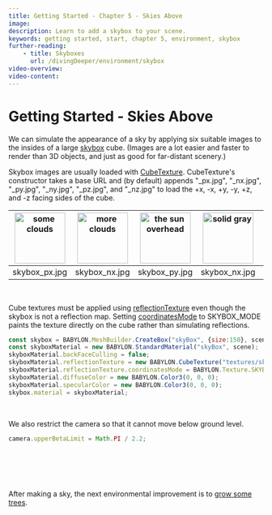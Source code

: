 ```yaml
---
title: Getting Started - Chapter 5 - Skies Above
image: 
description: Learn to add a skybox to your scene.
keywords: getting started, start, chapter 5, environment, skybox
further-reading:
    - title: Skyboxes
      url: /divingDeeper/environment/skybox
video-overview:
video-content:
---
```


# Getting Started - Skies Above

We can simulate the appearance of a sky by applying six suitable images to the insides of a large [skybox](/divingDeeper/environment/skybox) cube. (Images are a lot easier and faster to render than 3D objects, and just as good for far-distant scenery.)

Skybox images are usually loaded with [CubeTexture](/typedoc/classes/babylon.cubetexture). CubeTexture's constructor takes a base URL and (by default) appends "\_px.jpg", "\_nx.jpg", "\_py.jpg", "\_ny.jpg", "\_pz.jpg", and "\_nz.jpg" to load the +x, -x, +y, -y, +z, and -z facing sides of the cube.

|<img src="/img/getstarted/skybox_px.jpg" width="100" height="100" alt="some clouds"/>|<img src="/img/getstarted/skybox_nx.jpg" width="100" height="100" alt="more clouds"/>|<img src="/img/getstarted/skybox_py.jpg" width="100" height="100" alt="the sun overhead"/>|<img src="/img/getstarted/skybox_ny.jpg" width="100" height="100" alt="solid gray"/>|<img src="/img/getstarted/skybox_pz.jpg" width="100" height="100" alt="more clouds"/>|<img src="/img/getstarted/skybox_nz.jpg" width="100" height="100" alt="more clouds"/>|
|:---:|:---:|:---:|:---:|:---:|:---:|
|skybox\_px.jpg|skybox\_nx.jpg|skybox\_py.jpg|skybox\_nx.jpg|skybox\_pz.jpg|skybox\_nx.jpg|
<br/>

Cube textures must be applied using [reflectionTexture](/divingDeeper/materials/using/reflectionTexture) even though the skybox is not a reflection map. Setting [coordinatesMode](/typedoc/classes/babylon.texture#coordinatesmode) to SKYBOX\_MODE paints the texture directly on the cube rather than simulating reflections.

```javascript
const skybox = BABYLON.MeshBuilder.CreateBox("skyBox", {size:150}, scene);
const skyboxMaterial = new BABYLON.StandardMaterial("skyBox", scene);
skyboxMaterial.backFaceCulling = false;
skyboxMaterial.reflectionTexture = new BABYLON.CubeTexture("textures/skybox", scene);
skyboxMaterial.reflectionTexture.coordinatesMode = BABYLON.Texture.SKYBOX_MODE;
skyboxMaterial.diffuseColor = new BABYLON.Color3(0, 0, 0);
skyboxMaterial.specularColor = new BABYLON.Color3(0, 0, 0);
skybox.material = skyboxMaterial;
```
<br/>

We also restrict the camera so that it cannot move below ground level.

```javascript
camera.upperBetaLimit = Math.PI / 2.2;
```
<br/>

<Playground id="#KBS9I5#88" title="Adding a Skybox" description="Add a skybox to your scene." image="/img/playgroundsAndNMEs/gettingStartedSkyBox.jpg"/><br/>
<br/>

After making a sky, the next environmental improvement is to [grow some trees](/start/chap5/trees).
